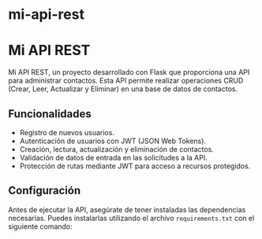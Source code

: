# mi-api-rest
# Mi API REST

Mi API REST, un proyecto desarrollado con Flask que proporciona una API para administrar contactos. Esta API permite realizar operaciones CRUD (Crear, Leer, Actualizar y Eliminar) en una base de datos de contactos.

## Funcionalidades

- Registro de nuevos usuarios.
- Autenticación de usuarios con JWT (JSON Web Tokens).
- Creación, lectura, actualización y eliminación de contactos.
- Validación de datos de entrada en las solicitudes a la API.
- Protección de rutas mediante JWT para acceso a recursos protegidos.

## Configuración

Antes de ejecutar la API, asegúrate de tener instaladas las dependencias necesarias. Puedes instalarlas utilizando el archivo `requirements.txt` con el siguiente comando:

